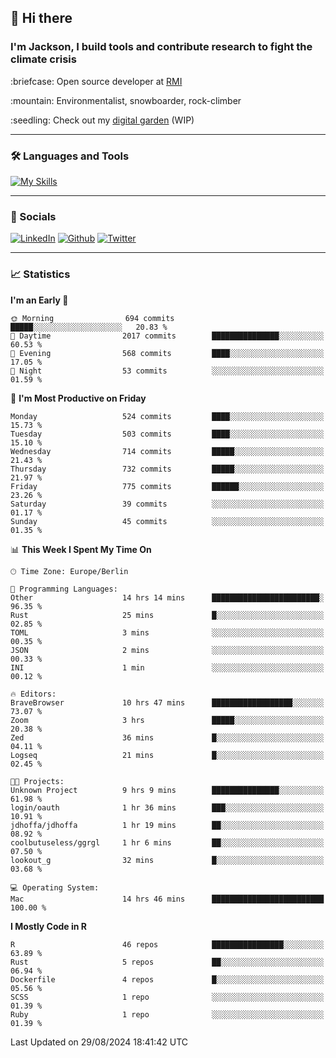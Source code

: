 ## :wave: Hi there
### I'm Jackson, I build tools and contribute research to fight the climate crisis
<p> :briefcase: Open source developer at <a href="https://rmi.org/" alt="RMI">RMI</a></p>
<p> :mountain: Environmentalist, snowboarder, rock-climber</p>
<p> :seedling: Check out my <a href="https://jdhoffa.github.io/" alt="digital garden">digital garden</a> (WIP) </p>

---

### :hammer_and_wrench: Languages and Tools

[![My Skills](https://skillicons.dev/icons?i=r,python,rust,docker,svelte,js,neovim,azure,postgresql,kubernetes,html,css&perline=6&theme=dark)](https://skillicons.dev)

---

### :iphone: Socials

[![LinkedIn](https://skillicons.dev/icons?i=linkedin&theme=dark)](https://www.linkedin.com/in/jackson-hoffart/) 
[![Github](https://skillicons.dev/icons?i=github&theme=dark)](https://github.com/jdhoffa) 
[![Twitter](https://skillicons.dev/icons?i=twitter&theme=dark)](https://twitter.com/jdhoffart) 

---

### :chart_with_upwards_trend: Statistics

 
<!--START_SECTION:waka-->
**I'm an Early 🐤** 

```text
🌞 Morning                694 commits         █████░░░░░░░░░░░░░░░░░░░░   20.83 % 
🌆 Daytime                2017 commits        ███████████████░░░░░░░░░░   60.53 % 
🌃 Evening                568 commits         ████░░░░░░░░░░░░░░░░░░░░░   17.05 % 
🌙 Night                  53 commits          ░░░░░░░░░░░░░░░░░░░░░░░░░   01.59 % 
```
📅 **I'm Most Productive on Friday** 

```text
Monday                   524 commits         ████░░░░░░░░░░░░░░░░░░░░░   15.73 % 
Tuesday                  503 commits         ████░░░░░░░░░░░░░░░░░░░░░   15.10 % 
Wednesday                714 commits         █████░░░░░░░░░░░░░░░░░░░░   21.43 % 
Thursday                 732 commits         █████░░░░░░░░░░░░░░░░░░░░   21.97 % 
Friday                   775 commits         ██████░░░░░░░░░░░░░░░░░░░   23.26 % 
Saturday                 39 commits          ░░░░░░░░░░░░░░░░░░░░░░░░░   01.17 % 
Sunday                   45 commits          ░░░░░░░░░░░░░░░░░░░░░░░░░   01.35 % 
```


📊 **This Week I Spent My Time On** 

```text
🕑︎ Time Zone: Europe/Berlin

💬 Programming Languages: 
Other                    14 hrs 14 mins      ████████████████████████░   96.35 % 
Rust                     25 mins             █░░░░░░░░░░░░░░░░░░░░░░░░   02.85 % 
TOML                     3 mins              ░░░░░░░░░░░░░░░░░░░░░░░░░   00.35 % 
JSON                     2 mins              ░░░░░░░░░░░░░░░░░░░░░░░░░   00.33 % 
INI                      1 min               ░░░░░░░░░░░░░░░░░░░░░░░░░   00.12 % 

🔥 Editors: 
BraveBrowser             10 hrs 47 mins      ██████████████████░░░░░░░   73.07 % 
Zoom                     3 hrs               █████░░░░░░░░░░░░░░░░░░░░   20.38 % 
Zed                      36 mins             █░░░░░░░░░░░░░░░░░░░░░░░░   04.11 % 
Logseq                   21 mins             █░░░░░░░░░░░░░░░░░░░░░░░░   02.45 % 

🐱‍💻 Projects: 
Unknown Project          9 hrs 9 mins        ███████████████░░░░░░░░░░   61.98 % 
login/oauth              1 hr 36 mins        ███░░░░░░░░░░░░░░░░░░░░░░   10.91 % 
jdhoffa/jdhoffa          1 hr 19 mins        ██░░░░░░░░░░░░░░░░░░░░░░░   08.92 % 
coolbutuseless/ggrgl     1 hr 6 mins         ██░░░░░░░░░░░░░░░░░░░░░░░   07.50 % 
lookout_g                32 mins             █░░░░░░░░░░░░░░░░░░░░░░░░   03.68 % 

💻 Operating System: 
Mac                      14 hrs 46 mins      █████████████████████████   100.00 % 
```

**I Mostly Code in R** 

```text
R                        46 repos            ████████████████░░░░░░░░░   63.89 % 
Rust                     5 repos             ██░░░░░░░░░░░░░░░░░░░░░░░   06.94 % 
Dockerfile               4 repos             █░░░░░░░░░░░░░░░░░░░░░░░░   05.56 % 
SCSS                     1 repo              ░░░░░░░░░░░░░░░░░░░░░░░░░   01.39 % 
Ruby                     1 repo              ░░░░░░░░░░░░░░░░░░░░░░░░░   01.39 % 
```




 Last Updated on 29/08/2024 18:41:42 UTC
<!--END_SECTION:waka-->
